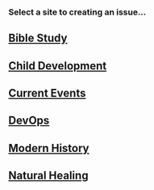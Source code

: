 ### Select a site to creating an issue...

## [Bible Study](https://github.com/wikip-co/bible-study_source/issues)

## [Child Development](https://github.com/wikip-co/child-development_source/issues)

## [Current Events](https://github.com/wikip-co/current-events_source/issues)

## [DevOps](https://github.com/wikip-co/devops_source/issues)

## [Modern History](https://github.com/wikip-co/modern-history_source/issues)

## [Natural Healing](https://github.com/wikip-co/natural-healing_source/issues)
